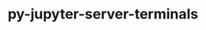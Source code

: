 ---
title: "py-jupyter-server-terminals"
layout: cache
categories: [package, develop]
meta: {"compilers": ["gcc@=11.1.0", "gcc@=11.4.0", "gcc@=9.4.0", "oneapi@=2024.2.1"], "num_specs": 61, "num_specs_by_stack": {"data-vis-sdk": 6, "e4s": 15, "e4s-neoverse-v2": 13, "e4s-neoverse_v1": 6, "e4s-oneapi": 19, "e4s-power": 2, "root": 61}, "oss": ["ubuntu20.04", "ubuntu22.04"], "platforms": ["linux"], "stacks": ["data-vis-sdk", "e4s", "e4s-neoverse-v2", "e4s-neoverse_v1", "e4s-oneapi", "e4s-power", "root"], "targets": ["neoverse_v1", "neoverse_v2", "ppc64le", "x86_64_v3"], "versions": ["0.4.4"]}
spec_details: [{"compiler": "gcc@=11.4.0", "hash": "2d6iebqtpx2tbha33jx2b5xzouccax4c", "os": "ubuntu22.04", "platform": "linux", "size": "-", "stacks": ["e4s-neoverse-v2", "root"], "target": "neoverse_v2", "variants": ["build_system=python_pip"], "versions": ["0.4.4"]}, {"compiler": "gcc@=11.4.0", "hash": "2ela7vceczw5e7bwxtuhjlkjvbllpiob", "os": "ubuntu22.04", "platform": "linux", "size": "-", "stacks": ["e4s", "root"], "target": "x86_64_v3", "variants": ["build_system=python_pip"], "versions": ["0.4.4"]}, {"compiler": "gcc@=11.4.0", "hash": "2nmhizwknlby5m4xx4m2cu2khleregaa", "os": "ubuntu22.04", "platform": "linux", "size": "-", "stacks": ["e4s-neoverse_v1", "root"], "target": "neoverse_v1", "variants": ["build_system=python_pip"], "versions": ["0.4.4"]}, {"compiler": "gcc@=11.4.0", "hash": "3ppqfurlva2d2olgwcl6eotib77iqebz", "os": "ubuntu22.04", "platform": "linux", "size": "-", "stacks": ["e4s", "root"], "target": "x86_64_v3", "variants": ["build_system=python_pip"], "versions": ["0.4.4"]}, {"compiler": "gcc@=11.1.0", "hash": "3vkywzy5h7w23earg3iixsf2idvsmomp", "os": "ubuntu20.04", "platform": "linux", "size": "-", "stacks": ["data-vis-sdk", "root"], "target": "x86_64_v3", "variants": ["build_system=python_pip"], "versions": ["0.4.4"]}, {"compiler": "oneapi@=2024.2.1", "hash": "43p4ehvush4bjgdlv3ieqv53s2bbsyqv", "os": "ubuntu22.04", "platform": "linux", "size": "-", "stacks": ["e4s-oneapi", "root"], "target": "x86_64_v3", "variants": ["build_system=python_pip"], "versions": ["0.4.4"]}, {"compiler": "oneapi@=2024.2.1", "hash": "4cxojt3xg4vaahjyshy3gosai74cigfc", "os": "ubuntu22.04", "platform": "linux", "size": "-", "stacks": ["e4s-oneapi", "root"], "target": "x86_64_v3", "variants": ["build_system=python_pip"], "versions": ["0.4.4"]}, {"compiler": "gcc@=11.4.0", "hash": "4dedz7j7fchn7w5hxhrw3ismj2t4dovu", "os": "ubuntu22.04", "platform": "linux", "size": "-", "stacks": ["e4s", "root"], "target": "x86_64_v3", "variants": ["build_system=python_pip"], "versions": ["0.4.4"]}, {"compiler": "oneapi@=2024.2.1", "hash": "5bhxpob5bzxanx5negedjiztntgmumvf", "os": "ubuntu22.04", "platform": "linux", "size": "-", "stacks": ["e4s-oneapi", "root"], "target": "x86_64_v3", "variants": ["build_system=python_pip"], "versions": ["0.4.4"]}, {"compiler": "gcc@=11.4.0", "hash": "5qxc2bzu3u5rqkini2kncsj4adchdwl3", "os": "ubuntu22.04", "platform": "linux", "size": "-", "stacks": ["e4s", "root"], "target": "x86_64_v3", "variants": ["build_system=python_pip"], "versions": ["0.4.4"]}, {"compiler": "gcc@=11.4.0", "hash": "5s3ftxcqqvayu5z3mvzbz7lqtixt2dfj", "os": "ubuntu22.04", "platform": "linux", "size": "-", "stacks": ["e4s-neoverse_v1", "root"], "target": "neoverse_v1", "variants": ["build_system=python_pip"], "versions": ["0.4.4"]}, {"compiler": "gcc@=11.4.0", "hash": "5zfsf2cozi47ywmynmz54b6w4sj3oxlz", "os": "ubuntu22.04", "platform": "linux", "size": "-", "stacks": ["e4s-neoverse-v2", "root"], "target": "neoverse_v2", "variants": ["build_system=python_pip"], "versions": ["0.4.4"]}, {"compiler": "gcc@=11.4.0", "hash": "63cz5z2tspl5j6ccir4qyyoa7i6zt7sb", "os": "ubuntu22.04", "platform": "linux", "size": "-", "stacks": ["e4s", "root"], "target": "x86_64_v3", "variants": ["build_system=python_pip"], "versions": ["0.4.4"]}, {"compiler": "gcc@=11.4.0", "hash": "6mj6d6cq4agnkwhoi5buxo5tpquvg56j", "os": "ubuntu22.04", "platform": "linux", "size": "-", "stacks": ["e4s-neoverse-v2", "root"], "target": "neoverse_v2", "variants": ["build_system=python_pip"], "versions": ["0.4.4"]}, {"compiler": "gcc@=11.4.0", "hash": "7heusfgau62ydmesoeqrwczggkq6kg2e", "os": "ubuntu22.04", "platform": "linux", "size": "-", "stacks": ["e4s", "root"], "target": "x86_64_v3", "variants": ["build_system=python_pip"], "versions": ["0.4.4"]}, {"compiler": "gcc@=11.4.0", "hash": "adj4bmwxfkoutbry7zazta4xhhp34kfj", "os": "ubuntu22.04", "platform": "linux", "size": "-", "stacks": ["e4s", "root"], "target": "x86_64_v3", "variants": ["build_system=python_pip"], "versions": ["0.4.4"]}, {"compiler": "gcc@=11.4.0", "hash": "ahz7x2qqkul3lnzkhmqdtconbz6bhl2b", "os": "ubuntu22.04", "platform": "linux", "size": "-", "stacks": ["e4s-neoverse_v1", "root"], "target": "neoverse_v1", "variants": ["build_system=python_pip"], "versions": ["0.4.4"]}, {"compiler": "oneapi@=2024.2.1", "hash": "bk63l4emdefmtswqocyhk7koqzjidqu6", "os": "ubuntu22.04", "platform": "linux", "size": "-", "stacks": ["e4s-oneapi", "root"], "target": "x86_64_v3", "variants": ["build_system=python_pip"], "versions": ["0.4.4"]}, {"compiler": "gcc@=11.4.0", "hash": "bng2grgqwlvau7uzfew3uqefstjy72py", "os": "ubuntu22.04", "platform": "linux", "size": "-", "stacks": ["e4s-neoverse-v2", "root"], "target": "neoverse_v2", "variants": ["build_system=python_pip"], "versions": ["0.4.4"]}, {"compiler": "oneapi@=2024.2.1", "hash": "co4xpobvsigz6iefm3abtvh4lntfrx3r", "os": "ubuntu22.04", "platform": "linux", "size": "-", "stacks": ["e4s-oneapi", "root"], "target": "x86_64_v3", "variants": ["build_system=python_pip"], "versions": ["0.4.4"]}, {"compiler": "gcc@=11.1.0", "hash": "comluqvaaf66ldx2f4j4nmp7bkrf4gc2", "os": "ubuntu20.04", "platform": "linux", "size": "-", "stacks": ["data-vis-sdk", "root"], "target": "x86_64_v3", "variants": ["build_system=python_pip"], "versions": ["0.4.4"]}, {"compiler": "gcc@=11.4.0", "hash": "dibgbh3vnnpswlb3iix4j4pxzroagteq", "os": "ubuntu22.04", "platform": "linux", "size": "-", "stacks": ["e4s", "root"], "target": "x86_64_v3", "variants": ["build_system=python_pip"], "versions": ["0.4.4"]}, {"compiler": "gcc@=11.4.0", "hash": "e3dve5cjipe55yu7gcp2jarlmffivwj2", "os": "ubuntu22.04", "platform": "linux", "size": "-", "stacks": ["e4s-neoverse_v1", "root"], "target": "neoverse_v1", "variants": ["build_system=python_pip"], "versions": ["0.4.4"]}, {"compiler": "gcc@=11.1.0", "hash": "e7lrbuqjoghredzfzjlzrdsfh67stsqh", "os": "ubuntu20.04", "platform": "linux", "size": "-", "stacks": ["data-vis-sdk", "root"], "target": "x86_64_v3", "variants": ["build_system=python_pip"], "versions": ["0.4.4"]}, {"compiler": "oneapi@=2024.2.1", "hash": "eg7d7jcz6ulhx4aka2lomyqcun4dfesi", "os": "ubuntu22.04", "platform": "linux", "size": "-", "stacks": ["e4s-oneapi", "root"], "target": "x86_64_v3", "variants": ["build_system=python_pip"], "versions": ["0.4.4"]}, {"compiler": "gcc@=11.4.0", "hash": "f5neblf3h5l25cd4gznwvg7uoo7njzyp", "os": "ubuntu22.04", "platform": "linux", "size": "-", "stacks": ["e4s", "root"], "target": "x86_64_v3", "variants": ["build_system=python_pip"], "versions": ["0.4.4"]}, {"compiler": "oneapi@=2024.2.1", "hash": "fulhbiu5yqztktfi3css7xvftztjpjxy", "os": "ubuntu22.04", "platform": "linux", "size": "-", "stacks": ["e4s-oneapi", "root"], "target": "x86_64_v3", "variants": ["build_system=python_pip"], "versions": ["0.4.4"]}, {"compiler": "oneapi@=2024.2.1", "hash": "fwexoumcrm5djcjtu7vknkwsf4a4kdmm", "os": "ubuntu22.04", "platform": "linux", "size": "-", "stacks": ["e4s-oneapi", "root"], "target": "x86_64_v3", "variants": ["build_system=python_pip"], "versions": ["0.4.4"]}, {"compiler": "gcc@=11.4.0", "hash": "gfl3pyazrwvhe6jzjaapudpulyvfq2xn", "os": "ubuntu22.04", "platform": "linux", "size": "-", "stacks": ["e4s-neoverse-v2", "root"], "target": "neoverse_v2", "variants": ["build_system=python_pip"], "versions": ["0.4.4"]}, {"compiler": "gcc@=11.4.0", "hash": "gmozqvze352mzowelynfkiyxutdbzdsh", "os": "ubuntu22.04", "platform": "linux", "size": "-", "stacks": ["e4s", "root"], "target": "x86_64_v3", "variants": ["build_system=python_pip"], "versions": ["0.4.4"]}, {"compiler": "gcc@=11.1.0", "hash": "gpucfrzvu4mo7g6s2bqabkdvs4u2ppiy", "os": "ubuntu20.04", "platform": "linux", "size": "-", "stacks": ["data-vis-sdk", "root"], "target": "x86_64_v3", "variants": ["build_system=python_pip"], "versions": ["0.4.4"]}, {"compiler": "gcc@=11.4.0", "hash": "gsqe3tw6u7vib3uoio37ymlzu7hvotpz", "os": "ubuntu22.04", "platform": "linux", "size": "-", "stacks": ["e4s-neoverse_v1", "root"], "target": "neoverse_v1", "variants": ["build_system=python_pip"], "versions": ["0.4.4"]}, {"compiler": "gcc@=11.1.0", "hash": "hanhzed3kbfbsmeuh3bu6n5l4lfadihz", "os": "ubuntu20.04", "platform": "linux", "size": "-", "stacks": ["data-vis-sdk", "root"], "target": "x86_64_v3", "variants": ["build_system=python_pip"], "versions": ["0.4.4"]}, {"compiler": "gcc@=11.4.0", "hash": "i72pkhmkuhkxwebrvsmtjsgzf4w2dcrf", "os": "ubuntu22.04", "platform": "linux", "size": "-", "stacks": ["e4s-neoverse-v2", "root"], "target": "neoverse_v2", "variants": ["build_system=python_pip"], "versions": ["0.4.4"]}, {"compiler": "gcc@=11.4.0", "hash": "ilyzqkh3stvwx3nvluifj2v5df2kggxq", "os": "ubuntu22.04", "platform": "linux", "size": "-", "stacks": ["e4s", "root"], "target": "x86_64_v3", "variants": ["build_system=python_pip"], "versions": ["0.4.4"]}, {"compiler": "gcc@=11.4.0", "hash": "jadvlfn64xehluzqp4xnactzysesruwt", "os": "ubuntu22.04", "platform": "linux", "size": "-", "stacks": ["e4s-neoverse-v2", "root"], "target": "neoverse_v2", "variants": ["build_system=python_pip"], "versions": ["0.4.4"]}, {"compiler": "oneapi@=2024.2.1", "hash": "kzfkbffdyexraxmhxf52v7vxslvec5k2", "os": "ubuntu22.04", "platform": "linux", "size": "-", "stacks": ["e4s-oneapi", "root"], "target": "x86_64_v3", "variants": ["build_system=python_pip"], "versions": ["0.4.4"]}, {"compiler": "gcc@=11.4.0", "hash": "lrlww3lttnhk7sznlpudbv4ptrexjira", "os": "ubuntu22.04", "platform": "linux", "size": "-", "stacks": ["e4s-neoverse-v2", "root"], "target": "neoverse_v2", "variants": ["build_system=python_pip"], "versions": ["0.4.4"]}, {"compiler": "gcc@=11.4.0", "hash": "n7obq24bgda3bc7liyqayfokhutp3k5f", "os": "ubuntu22.04", "platform": "linux", "size": "-", "stacks": ["e4s", "root"], "target": "x86_64_v3", "variants": ["build_system=python_pip"], "versions": ["0.4.4"]}, {"compiler": "gcc@=11.4.0", "hash": "ncurmvtxa56rjmxnohm5f6vdr35ayudq", "os": "ubuntu22.04", "platform": "linux", "size": "-", "stacks": ["e4s", "root"], "target": "x86_64_v3", "variants": ["build_system=python_pip"], "versions": ["0.4.4"]}, {"compiler": "gcc@=11.4.0", "hash": "oloo2uuir5ugfegptnz4d7jzeiesxwfx", "os": "ubuntu22.04", "platform": "linux", "size": "-", "stacks": ["e4s-neoverse-v2", "root"], "target": "neoverse_v2", "variants": ["build_system=python_pip"], "versions": ["0.4.4"]}, {"compiler": "oneapi@=2024.2.1", "hash": "oyxsuzffrvruo36zylhew7scd33rcmdj", "os": "ubuntu22.04", "platform": "linux", "size": "-", "stacks": ["e4s-oneapi", "root"], "target": "x86_64_v3", "variants": ["build_system=python_pip"], "versions": ["0.4.4"]}, {"compiler": "gcc@=11.4.0", "hash": "pmc4gnvnnf5x36b3y3ub57y2jgvcdbay", "os": "ubuntu22.04", "platform": "linux", "size": "-", "stacks": ["e4s-neoverse-v2", "root"], "target": "neoverse_v2", "variants": ["build_system=python_pip"], "versions": ["0.4.4"]}, {"compiler": "oneapi@=2024.2.1", "hash": "pmvdzuuo4fu5dnlxlhqf4wemzjwl3rsh", "os": "ubuntu22.04", "platform": "linux", "size": "-", "stacks": ["e4s-oneapi", "root"], "target": "x86_64_v3", "variants": ["build_system=python_pip"], "versions": ["0.4.4"]}, {"compiler": "gcc@=11.4.0", "hash": "qzlqpkwm5gcwef3baljnigbpluzuxfxy", "os": "ubuntu22.04", "platform": "linux", "size": "-", "stacks": ["e4s", "root"], "target": "x86_64_v3", "variants": ["build_system=python_pip"], "versions": ["0.4.4"]}, {"compiler": "gcc@=11.4.0", "hash": "rlvshe43r27piepszg7isaadfwel4a5c", "os": "ubuntu22.04", "platform": "linux", "size": "-", "stacks": ["e4s-neoverse-v2", "root"], "target": "neoverse_v2", "variants": ["build_system=python_pip"], "versions": ["0.4.4"]}, {"compiler": "oneapi@=2024.2.1", "hash": "ruccnoshhuntxvgxzxhwyzu6vfeby2ys", "os": "ubuntu22.04", "platform": "linux", "size": "-", "stacks": ["e4s-oneapi", "root"], "target": "x86_64_v3", "variants": ["build_system=python_pip"], "versions": ["0.4.4"]}, {"compiler": "oneapi@=2024.2.1", "hash": "sauy2ahvzhcu522qttqgangqvy7w7evz", "os": "ubuntu22.04", "platform": "linux", "size": "-", "stacks": ["e4s-oneapi", "root"], "target": "x86_64_v3", "variants": ["build_system=python_pip"], "versions": ["0.4.4"]}, {"compiler": "gcc@=11.4.0", "hash": "tbuzwihstryha3jr6xs4rknnkrqz2esh", "os": "ubuntu22.04", "platform": "linux", "size": "-", "stacks": ["e4s-neoverse_v1", "root"], "target": "neoverse_v1", "variants": ["build_system=python_pip"], "versions": ["0.4.4"]}, {"compiler": "gcc@=9.4.0", "hash": "tfspfh6izmsdwlrt6hgtogscir3grlly", "os": "ubuntu20.04", "platform": "linux", "size": "-", "stacks": ["e4s-power", "root"], "target": "ppc64le", "variants": ["build_system=python_pip"], "versions": ["0.4.4"]}, {"compiler": "oneapi@=2024.2.1", "hash": "uhhwye6tw6hxrt6x55efiksqh5ztkdes", "os": "ubuntu22.04", "platform": "linux", "size": "-", "stacks": ["e4s-oneapi", "root"], "target": "x86_64_v3", "variants": ["build_system=python_pip"], "versions": ["0.4.4"]}, {"compiler": "oneapi@=2024.2.1", "hash": "uxjsv7dsiy36le3seenfxy546ev2cpm3", "os": "ubuntu22.04", "platform": "linux", "size": "-", "stacks": ["e4s-oneapi", "root"], "target": "x86_64_v3", "variants": ["build_system=python_pip"], "versions": ["0.4.4"]}, {"compiler": "gcc@=11.4.0", "hash": "vamh346zq2v4abjwbz3fuke6qvh7gn6f", "os": "ubuntu22.04", "platform": "linux", "size": "-", "stacks": ["e4s-neoverse-v2", "root"], "target": "neoverse_v2", "variants": ["build_system=python_pip"], "versions": ["0.4.4"]}, {"compiler": "oneapi@=2024.2.1", "hash": "wgzvcr6cdfnprridmk44m2egrxcjbx36", "os": "ubuntu22.04", "platform": "linux", "size": "-", "stacks": ["e4s-oneapi", "root"], "target": "x86_64_v3", "variants": ["build_system=python_pip"], "versions": ["0.4.4"]}, {"compiler": "oneapi@=2024.2.1", "hash": "wlhgp5r3u4ausr23pipjkuoedfu7s47r", "os": "ubuntu22.04", "platform": "linux", "size": "-", "stacks": ["e4s-oneapi", "root"], "target": "x86_64_v3", "variants": ["build_system=python_pip"], "versions": ["0.4.4"]}, {"compiler": "gcc@=9.4.0", "hash": "xmoh32do4g2vowy3zgh3e763cv6paykm", "os": "ubuntu20.04", "platform": "linux", "size": "-", "stacks": ["e4s-power", "root"], "target": "ppc64le", "variants": ["build_system=python_pip"], "versions": ["0.4.4"]}, {"compiler": "oneapi@=2024.2.1", "hash": "ydmauhzjtd7a6sh2goltr2l2ejytnpya", "os": "ubuntu22.04", "platform": "linux", "size": "-", "stacks": ["e4s-oneapi", "root"], "target": "x86_64_v3", "variants": ["build_system=python_pip"], "versions": ["0.4.4"]}, {"compiler": "gcc@=11.4.0", "hash": "yqbf6agslkbaf3mb43vtrzhlnaqrgykb", "os": "ubuntu22.04", "platform": "linux", "size": "-", "stacks": ["e4s", "root"], "target": "x86_64_v3", "variants": ["build_system=python_pip"], "versions": ["0.4.4"]}, {"compiler": "oneapi@=2024.2.1", "hash": "ytphcvvv6emioky2q6cubg2tjvgzlxck", "os": "ubuntu22.04", "platform": "linux", "size": "-", "stacks": ["e4s-oneapi", "root"], "target": "x86_64_v3", "variants": ["build_system=python_pip"], "versions": ["0.4.4"]}, {"compiler": "gcc@=11.4.0", "hash": "zcs5d5ijzotf5a2wbcufxgj4hx2lcrgi", "os": "ubuntu22.04", "platform": "linux", "size": "-", "stacks": ["e4s-neoverse-v2", "root"], "target": "neoverse_v2", "variants": ["build_system=python_pip"], "versions": ["0.4.4"]}, {"compiler": "gcc@=11.1.0", "hash": "zszioqutgh54oap7p5mhyjkdbh7fhptj", "os": "ubuntu20.04", "platform": "linux", "size": "-", "stacks": ["data-vis-sdk", "root"], "target": "x86_64_v3", "variants": ["build_system=python_pip"], "versions": ["0.4.4"]}]
---